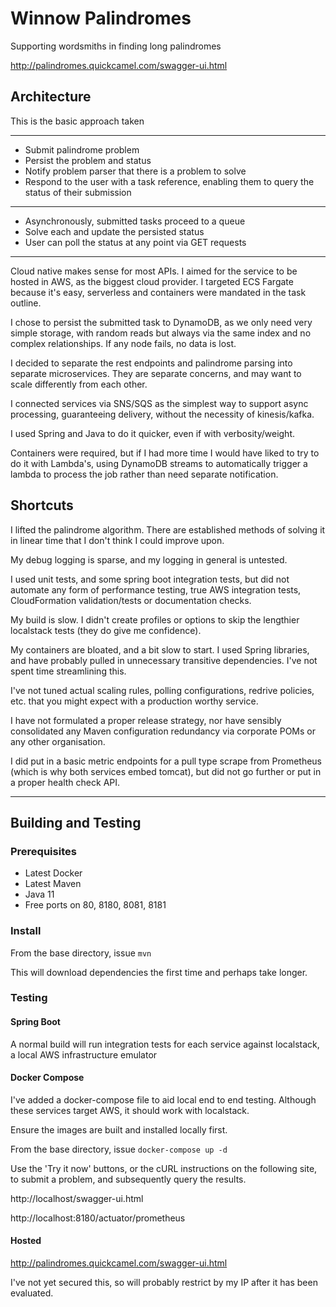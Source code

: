 # Winnow Palindromes #

Supporting wordsmiths in finding long palindromes

http://palindromes.quickcamel.com/swagger-ui.html

## Architecture ##
This is the basic approach taken

---
* Submit palindrome problem
* Persist the problem and status
* Notify problem parser that there is a problem to solve
* Respond to the user with a task reference, enabling them to query the status of their submission  
---
* Asynchronously, submitted tasks proceed to a queue
* Solve each and update the persisted status
* User can poll the status at any point via GET requests
---
Cloud native makes sense for most APIs. I aimed for the service to be hosted in AWS, as the biggest cloud provider.
I targeted ECS Fargate because it's easy, serverless and containers were mandated in the task outline.

I chose to persist the submitted task to DynamoDB, as we only need very simple storage, 
with random reads but always via the same index and no complex relationships. If any node fails, no data is lost.

I decided to separate the rest endpoints and palindrome parsing into separate microservices. They are separate concerns, 
and may want to scale differently from each other.

I connected services via SNS/SQS as the simplest way to support async processing, guaranteeing delivery, without the necessity 
of kinesis/kafka.

I used Spring and Java to do it quicker, even if with verbosity/weight.

Containers were required, but if I had more time I would have liked to try to do it with Lambda's, 
using DynamoDB streams to automatically trigger a lambda to process the job rather than need separate notification.

## Shortcuts ##

I lifted the palindrome algorithm.
There are established methods of solving it in linear time that I don't think I could improve upon.

My debug logging is sparse, and my logging in general is untested.

I used unit tests, and some spring boot integration tests, but did not automate any form of performance testing, 
true AWS integration tests, CloudFormation validation/tests or documentation checks.

My build is slow. I didn't create profiles or options to skip the lengthier localstack tests (they do give me confidence).

My containers are bloated, and a bit slow to start. I used Spring libraries, and have probably pulled in unnecessary 
transitive dependencies.
I've not spent time streamlining this.

I've not tuned actual scaling rules, polling configurations, redrive policies, etc. 
that you might expect with a production worthy service.

I have not formulated a proper release strategy, nor have sensibly consolidated any Maven configuration redundancy 
via corporate POMs or any other organisation.

I did put in a basic metric endpoints for a pull type scrape from Prometheus (which is why both services embed tomcat), 
but did not go further or put in a proper health check API.

---
## Building and Testing ##
### Prerequisites ###
* Latest Docker
* Latest Maven
* Java 11
* Free ports on 80, 8180, 8081, 8181

### Install ###
From the base directory, issue `mvn`

This will download dependencies the first time and perhaps take longer.

### Testing ###
#### Spring Boot ####
A normal build will run integration tests for each service against localstack, a local AWS infrastructure emulator

#### Docker Compose ####
I've added a docker-compose file to aid local end to end testing. Although these services target AWS, it should work with localstack.

Ensure the images are built and installed locally first.

From the base directory, issue `docker-compose up -d`

Use the 'Try it now' buttons, or the cURL instructions on the following site, to submit a problem, 
and subsequently query the results.

http://localhost/swagger-ui.html

http://localhost:8180/actuator/prometheus

#### Hosted ####
http://palindromes.quickcamel.com/swagger-ui.html

I've not yet secured this, so will probably restrict by my IP after it has been evaluated.
